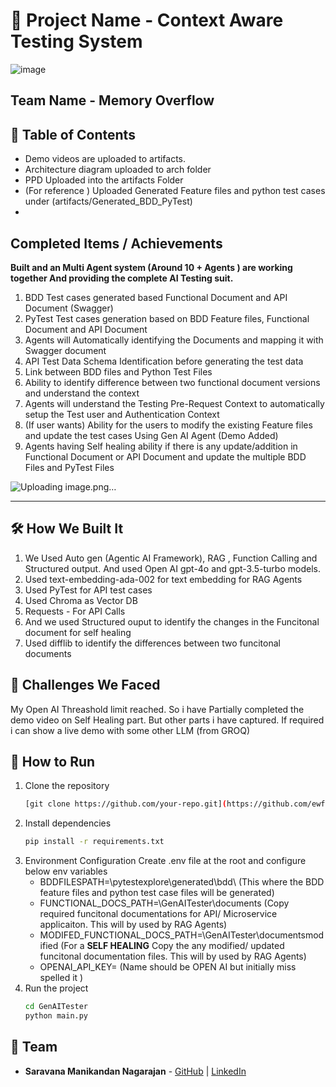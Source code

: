 # 🚀 Project Name - Context Aware Testing System 
![image](https://github.com/user-attachments/assets/0a5a5357-f944-49b1-8a3d-fe41340bbeef)
## Team Name - Memory Overflow

## 📌 Table of Contents
- Demo videos are uploaded to artifacts.
- Architecture diagram uploaded to arch folder
- PPD Uploaded into the artifacts Folder
- (For reference ) Uploaded Generated Feature files and python test cases under (artifacts/Generated_BDD_PyTest)
- 

## Completed Items / Achievements
**Built and an Multi Agent system (Around 10 + Agents ) are working together 
And providing the complete AI Testing suit.**
1. BDD Test cases generated  based Functional Document and API Document (Swagger)
2. PyTest Test cases generation based on BDD Feature files, Functional Document and API Document
3. Agents will Automatically identifying the Documents and mapping it with Swagger document
4. API Test Data Schema Identification before generating the test data
5. Link between BDD files and Python Test Files 
6. Ability to identify difference between two functional document versions and understand the context
7. Agents will understand the  Testing Pre-Request Context to automatically setup the Test user and Authentication Context 
8. (If user wants) Ability for the users to modify the existing Feature files and update the test cases Using Gen AI Agent (Demo Added)
9. Agents having Self healing ability if there is any update/addition in  Functional Document or API Document and update the multiple BDD Files and PyTest Files

![Uploading image.png…]()



---
 
 

## 🛠️ How We Built It
 1. We Used Auto gen (Agentic AI Framework), RAG , Function Calling and Structured output. And used Open AI gpt-4o and gpt-3.5-turbo models.
 2. Used text-embedding-ada-002 for text embedding for RAG Agents
 3. Used PyTest for API test cases
 4. Used Chroma as Vector DB
 5. Requests - For API Calls
 6. And we used Structured ouput to identify the changes in the Funcitonal document for self healing
 7. Used difflib to identify the differences between two funcitonal documents

## 🚧 Challenges We Faced
My Open AI  Threashold limit reached. So i have Partially completed the demo video on Self Healing part. But other parts i have captured. If required i can show a live demo with some other LLM (from GROQ)

## 🏃 How to Run
1. Clone the repository  
   ```sh
   [git clone https://github.com/your-repo.git](https://github.com/ewfx/catfe-memory-overflow.git)
   ```
2. Install dependencies  
   ```sh
   pip install -r requirements.txt
   ```
4. Environment Configuration
    Create .env file at the root and configure below env variables   
   - BDDFILESPATH=<localsource code path>\pytestexplore\generated\bdd\      (This where the BDD feature files and python test case files will be generated)
   - FUNCTIONAL_DOCS_PATH=<localsource code path>\GenAITester\documents     (Copy required funcitonal documentations for API/ Microservice applicaiton. This will by used by RAG Agents)
   - MODIFED_FUNCTIONAL_DOCS_PATH=<localsource code path>\GenAITester\documentsmodified  (For a  **SELF HEALING**  Copy the any modified/ updated funcitonal documentation files.  This will by used by RAG Agents)
   - OPENAI_API_KEY=<OpenAI Key>  (Name should be OPEN AI but initially miss spelled it )
3. Run the project  
   ```sh
   cd GenAITester
   python main.py
   ```
 
## 👥 Team
- **Saravana Manikandan Nagarajan** - [GitHub](#) | [LinkedIn](#)

